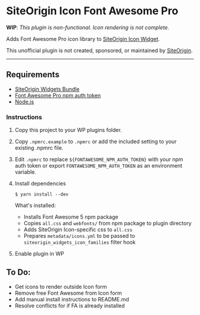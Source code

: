 # SiteOrigin Icon Font Awesome Pro
**WIP**: *This plugin is non-functional. Icon rendering is not complete.*

Adds Font Awesome Pro icon library to [SiteOrigin Icon Widget](https://siteorigin.com/widgets-bundle/icon-widget/).

This unofficial plugin is not created, sponsored, or maintained by [SiteOrigin](https://siteorigin.com/).

***

## Requirements
* [SiteOrigin Widgets Bundle](https://siteorigin.com/widgets-bundle/)
* [Font Awesome Pro npm auth token](https://fontawesome.com/how-to-use/on-the-web/setup/using-package-managers#installing-pro)
* [Node.js](https://nodejs.org/)

### Instructions
1. Copy this project to your WP plugins folder.

2. Copy `.npmrc.example` to `.npmrc`
    or add the included setting to your existing .npmrc file.

3. Edit `.npmrc` to replace `${FONTAWESOME_NPM_AUTH_TOKEN}` with your npm auth token
    or export `FONTAWESOME_NPM_AUTH_TOKEN` as an environment variable.

4. Install dependencies

    `$ yarn install --dev`

    What's installed:
    * Installs Font Awesome 5 npm package
    * Copies `all.css` and `webfonts/` from npm package to plugin directory
    * Adds SiteOrigin Icon-specific css to `all.css`
    * Prepares `metadata/icons.yml` to be passed to `siteorigin_widgets_icon_families` filter hook

5. Enable plugin in WP

## To Do:
* Get icons to render outside Icon form
* Remove free Font Awesome from Icon form
* Add manual install instructions to README.md
* Resolve conflicts for if FA is already installed
